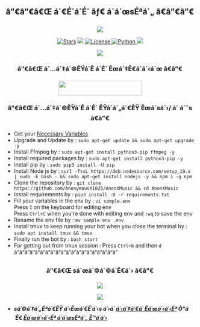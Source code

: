 <h2 align="center">
    â”€â”€ã€Œ á´€É´á´É´ ãƒ€ á´á´œsÉªá´„ ã€â”€â”€
</h2>

<p align="center">
  <img src="https://telegra.ph/file/56d1760224589ee370186.jpg">
</p>

<p align="center">
<a href="https://github.com/AnonymousX1025/AnonXMusic/stargazers"><img src="https://img.shields.io/github/stars/AnonymousX1025/AnonXMusic?color=black&logo=github&logoColor=black&style=for-the-badge" alt="Stars" /></a>
<a href="https://github.com/AnonymousX1025/AnonXMusic/network/members"> <img src="https://img.shields.io/github/forks/AnonymousX1025/AnonXMusic?color=black&logo=github&logoColor=black&style=for-the-badge" /></a>
<a href="https://github.com/AnonymousX1025/AnonXMusic/blob/master/LICENSE"> <img src="https://img.shields.io/badge/License-MIT-blueviolet?style=for-the-badge" alt="License" /> </a>
<a href="https://www.python.org/"> <img src="https://img.shields.io/badge/Written%20in-Python-orange?style=for-the-badge&logo=python" alt="Python" /> </a>
<a href="https://github.com/AnonymousX1025/AnonXMusic/commits/AnonymousX1025"> <img src="https://img.shields.io/github/last-commit/AnonymousX1025/AnonXMusic?color=blue&logo=github&logoColor=green&style=for-the-badge" /></a>
</p>

<p align="center">
  <img src="https://telegra.ph/file/36be820a8775f0bfc773e.jpg">
</p>

<h3 align="center">
    â”€ã€Œ á´…á´‡á´©ÊŸá´Ê á´É´ Êœá´‡Ê€á´á´‹á´œ ã€â”€
</h3>

<p align="center"><a href="https://dashboard.heroku.com/new?template=https://github.com/Mamaklicengo/k-y-c-music"> <img src="https://img.shields.io/badge/Deploy%20On%20Heroku-black?style=for-the-badge&logo=heroku" width="220" height="38.45"/></a></p>

<h3 align="center">
    â”€ã€Œ á´…á´‡á´©ÊŸá´Ê á´É´ ÊŸá´á´„á´€ÊŸ Êœá´sá´›/ á´ á´˜s ã€â”€
</h3>

- Get your [Necessary Variables](https://github.com/AnonymousX1025/AnonXMusic/blob/master/sample.env)
- Upgrade and Update by :
`sudo apt-get update && sudo apt-get upgrade -y`
- Install Ffmpeg by :
`sudo apt-get install python3-pip ffmpeg -y`
- Install required packages by :
`sudo apt-get install python3-pip -y`
- Install pip by :
`sudo pip3 install -U pip`
- Install Node js by :
`curl -fssL https://deb.nodesource.com/setup_19.x | sudo -E bash - && sudo apt-get install nodejs -y && npm i -g npm`
- Clone the repository by :
`git clone https://github.com/AnonymousX1025/AnonXMusic && cd AnonXMusic`
- Install requirements by :
`pip3 install -U -r requirements.txt`
- Fill your variables in the env by :
`vi sample.env`<br>
Press `I` on the keyboard for editing env<br>
Press `Ctrl+C` when you're done with editing env and `:wq` to save the env<br>
- Rename the env file by :
`mv sample.env .env`
- Install tmux to keep running your bot when you close the terminal by :
`sudo apt install tmux && tmux`
- Finally run the bot by :
`bash start`
- For getting out from tmux session : Press `Ctrl+b` and then `d`<br>
â”â”â”â”â”â”â”â”â”â”â”â”â”â”â”â”â”â”â”â”

<h3 align="center">
    â”€ã€Œ sá´œá´©á´©á´Ê€á´› ã€â”€
</h3>

<p align="center">
<a href="https://telegram.me/DevilsHeavenMF"><img src="https://img.shields.io/badge/-Support%20Group-blue.svg?style=for-the-badge&logo=Telegram"></a>
</p>

<p align="center">
<a href="https://telegram.me/FallenAssociation"><img src="https://img.shields.io/badge/-Support%20Channel-blue.svg?style=for-the-badge&logo=Telegram"></a>
</p>

- <b> _sá´©á´‡á´„Éªá´€ÊŸ á´›Êœá´€É´á´‹s á´›á´ [á´›á´‡á´€á´ Êá´œá´‹á´‹Éª](https://github.com/TeamYukki) Ò“á´Ê€ [Êá´œá´‹á´‹Éª á´á´œsÉªá´„ Ê™á´á´›](https://github.com/TeamYukki/YukkiMusicBot)_ </b>
